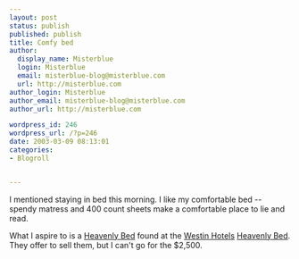 ```yaml
---
layout: post
status: publish
published: publish
title: Comfy bed
author:
  display_name: Misterblue
  login: Misterblue
  email: misterblue-blog@misterblue.com
  url: http://misterblue.com
author_login: Misterblue
author_email: misterblue-blog@misterblue.com
author_url: http://misterblue.com

wordpress_id: 246
wordpress_url: /?p=246
date: 2003-03-09 08:13:01
categories:
- Blogroll


---
```

<p>
I mentioned staying in bed this morning. 
I like my comfortable bed -- spendy matress and 400 count sheets make a comfortable place to lie and read.
</p>
<p>
What I aspire to is a
<a href="http://www.starwood.com/westin/service/reservations_service.html">Heavenly Bed</a>
found at the
<a href="">Westin Hotels</a>
<a href="http://www.starwood.com/westin/service/reservations_service.html">Heavenly Bed</a>.
They offer to sell them, but I can't go for the $2,500.
</p>
